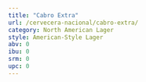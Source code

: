 ```yaml
---
title: "Cabro Extra"
url: /cervecera-nacional/cabro-extra/
category: North American Lager
style: American-Style Lager
abv: 0
ibu: 0
srm: 0
upc: 0
---
```



